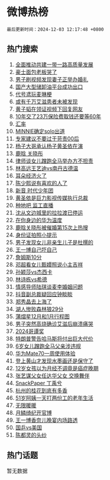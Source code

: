 # 微博热榜

`最后更新时间：2024-12-03 12:17:48 +0800`

## 热门搜索

1. [全面推动共建一带一路高质量发展](https://m.weibo.cn/search?containerid=100103type%3D1%26t%3D10%26q%3D%23%E5%85%A8%E9%9D%A2%E6%8E%A8%E5%8A%A8%E5%85%B1%E5%BB%BA%E4%B8%80%E5%B8%A6%E4%B8%80%E8%B7%AF%E9%AB%98%E8%B4%A8%E9%87%8F%E5%8F%91%E5%B1%95%23&stream_entry_id=51&isnewpage=1&extparam=seat%3D1%26q%3D%2523%25E5%2585%25A8%25E9%259D%25A2%25E6%258E%25A8%25E5%258A%25A8%25E5%2585%25B1%25E5%25BB%25BA%25E4%25B8%2580%25E5%25B8%25A6%25E4%25B8%2580%25E8%25B7%25AF%25E9%25AB%2598%25E8%25B4%25A8%25E9%2587%258F%25E5%258F%2591%25E5%25B1%2595%2523%26dgr%3D0%26filter_type%3Drealtimehot%26stream_entry_id%3D51%26c_type%3D51%26pos%3D0%26cate%3D10103%26display_time%3D1733199467%26pre_seqid%3D17331994676280386460431)
1. [豪士面包老板哭了](https://m.weibo.cn/search?containerid=100103type%3D1%26t%3D10%26q%3D%23%E8%B1%AA%E5%A3%AB%E9%9D%A2%E5%8C%85%E8%80%81%E6%9D%BF%E5%93%AD%E4%BA%86%23&stream_entry_id=31&isnewpage=1&extparam=seat%3D1%26flag%3D1%26lcate%3D5001%26c_type%3D31%26pos%3D0%26cate%3D5001%26q%3D%2523%25E8%25B1%25AA%25E5%25A3%25AB%25E9%259D%25A2%25E5%258C%2585%25E8%2580%2581%25E6%259D%25BF%25E5%2593%25AD%25E4%25BA%2586%2523%26dgr%3D0%26stream_entry_id%3D31%26filter_type%3Drealtimehot%26band_rank%3D1%26realpos%3D1%26display_time%3D1733199467%26pre_seqid%3D17331994676280386460431)
1. [男子刷视频发现妻子正举办婚礼](https://m.weibo.cn/search?containerid=100103type%3D1%26t%3D10%26q%3D%23%E7%94%B7%E5%AD%90%E5%88%B7%E8%A7%86%E9%A2%91%E5%8F%91%E7%8E%B0%E5%A6%BB%E5%AD%90%E6%AD%A3%E4%B8%BE%E5%8A%9E%E5%A9%9A%E7%A4%BC%23&stream_entry_id=31&isnewpage=1&extparam=seat%3D1%26flag%3D1%26lcate%3D5001%26c_type%3D31%26pos%3D1%26cate%3D5001%26q%3D%2523%25E7%2594%25B7%25E5%25AD%2590%25E5%2588%25B7%25E8%25A7%2586%25E9%25A2%2591%25E5%258F%2591%25E7%258E%25B0%25E5%25A6%25BB%25E5%25AD%2590%25E6%25AD%25A3%25E4%25B8%25BE%25E5%258A%259E%25E5%25A9%259A%25E7%25A4%25BC%2523%26dgr%3D0%26stream_entry_id%3D31%26filter_type%3Drealtimehot%26band_rank%3D2%26realpos%3D2%26display_time%3D1733199467%26pre_seqid%3D17331994676280386460431)
1. [国产大型储卸油平台成功出口](https://m.weibo.cn/search?containerid=100103type%3D1%26t%3D10%26q%3D%23%E5%9B%BD%E4%BA%A7%E5%A4%A7%E5%9E%8B%E5%82%A8%E5%8D%B8%E6%B2%B9%E5%B9%B3%E5%8F%B0%E6%88%90%E5%8A%9F%E5%87%BA%E5%8F%A3%23&stream_entry_id=31&isnewpage=1&extparam=seat%3D1%26flag%3D1%26lcate%3D5001%26c_type%3D31%26pos%3D2%26cate%3D5001%26q%3D%2523%25E5%259B%25BD%25E4%25BA%25A7%25E5%25A4%25A7%25E5%259E%258B%25E5%2582%25A8%25E5%258D%25B8%25E6%25B2%25B9%25E5%25B9%25B3%25E5%258F%25B0%25E6%2588%2590%25E5%258A%259F%25E5%2587%25BA%25E5%258F%25A3%2523%26dgr%3D0%26stream_entry_id%3D31%26filter_type%3Drealtimehot%26band_rank%3D3%26realpos%3D3%26display_time%3D1733199467%26pre_seqid%3D17331994676280386460431)
1. [代号鸢玩麦琳梗](https://m.weibo.cn/search?containerid=100103type%3D1%26t%3D10%26q%3D%23%E4%BB%A3%E5%8F%B7%E9%B8%A2%E7%8E%A9%E9%BA%A6%E7%90%B3%E6%A2%97%23&stream_entry_id=31&isnewpage=1&extparam=seat%3D1%26flag%3D1%26lcate%3D5001%26c_type%3D31%26pos%3D3%26cate%3D5001%26q%3D%2523%25E4%25BB%25A3%25E5%258F%25B7%25E9%25B8%25A2%25E7%258E%25A9%25E9%25BA%25A6%25E7%2590%25B3%25E6%25A2%2597%2523%26dgr%3D0%26stream_entry_id%3D31%26filter_type%3Drealtimehot%26band_rank%3D4%26realpos%3D4%26display_time%3D1733199467%26pre_seqid%3D17331994676280386460431)
1. [或有千万艾滋患者未被发现](https://m.weibo.cn/search?containerid=100103type%3D1%26t%3D10%26q%3D%23%E6%88%96%E6%9C%89%E5%8D%83%E4%B8%87%E8%89%BE%E6%BB%8B%E6%82%A3%E8%80%85%E6%9C%AA%E8%A2%AB%E5%8F%91%E7%8E%B0%23&stream_entry_id=31&isnewpage=1&extparam=seat%3D1%26flag%3D1%26lcate%3D5001%26c_type%3D31%26pos%3D4%26cate%3D5001%26q%3D%2523%25E6%2588%2596%25E6%259C%2589%25E5%258D%2583%25E4%25B8%2587%25E8%2589%25BE%25E6%25BB%258B%25E6%2582%25A3%25E8%2580%2585%25E6%259C%25AA%25E8%25A2%25AB%25E5%258F%2591%25E7%258E%25B0%2523%26dgr%3D0%26stream_entry_id%3D31%26filter_type%3Drealtimehot%26band_rank%3D5%26realpos%3D5%26display_time%3D1733199467%26pre_seqid%3D17331994676280386460431)
1. [黄子韬在领证视频下回复网友](https://m.weibo.cn/search?containerid=100103type%3D1%26t%3D10%26q%3D%23%E9%BB%84%E5%AD%90%E9%9F%AC%E5%9C%A8%E9%A2%86%E8%AF%81%E8%A7%86%E9%A2%91%E4%B8%8B%E5%9B%9E%E5%A4%8D%E7%BD%91%E5%8F%8B%23&stream_entry_id=31&isnewpage=1&extparam=seat%3D1%26flag%3D16%26lcate%3D5001%26c_type%3D31%26pos%3D5%26cate%3D5001%26q%3D%2523%25E9%25BB%2584%25E5%25AD%2590%25E9%259F%25AC%25E5%259C%25A8%25E9%25A2%2586%25E8%25AF%2581%25E8%25A7%2586%25E9%25A2%2591%25E4%25B8%258B%25E5%259B%259E%25E5%25A4%258D%25E7%25BD%2591%25E5%258F%258B%2523%26dgr%3D0%26stream_entry_id%3D31%26filter_type%3Drealtimehot%26band_rank%3D6%26realpos%3D6%26display_time%3D1733199467%26pre_seqid%3D17331994676280386460431)
1. [10年交了23万保险费取钱还要等60年](https://m.weibo.cn/search?containerid=100103type%3D1%26t%3D10%26q%3D%2310%E5%B9%B4%E4%BA%A4%E4%BA%8623%E4%B8%87%E4%BF%9D%E9%99%A9%E8%B4%B9%E5%8F%96%E9%92%B1%E8%BF%98%E8%A6%81%E7%AD%8960%E5%B9%B4%23&stream_entry_id=31&isnewpage=1&extparam=seat%3D1%26flag%3D1%26lcate%3D5001%26c_type%3D31%26pos%3D6%26cate%3D5001%26q%3D%252310%25E5%25B9%25B4%25E4%25BA%25A4%25E4%25BA%258623%25E4%25B8%2587%25E4%25BF%259D%25E9%2599%25A9%25E8%25B4%25B9%25E5%258F%2596%25E9%2592%25B1%25E8%25BF%2598%25E8%25A6%2581%25E7%25AD%258960%25E5%25B9%25B4%2523%26dgr%3D0%26stream_entry_id%3D31%26filter_type%3Drealtimehot%26band_rank%3D7%26realpos%3D7%26display_time%3D1733199467%26pre_seqid%3D17331994676280386460431)
1. [汇率](https://m.weibo.cn/search?containerid=100103type%3D1%26t%3D10%26q%3D%E6%B1%87%E7%8E%87&stream_entry_id=31&isnewpage=1&extparam=seat%3D1%26flag%3D1%26lcate%3D5001%26c_type%3D31%26pos%3D7%26cate%3D5001%26q%3D%25E6%25B1%2587%25E7%258E%2587%26dgr%3D0%26stream_entry_id%3D31%26filter_type%3Drealtimehot%26band_rank%3D8%26realpos%3D8%26display_time%3D1733199467%26pre_seqid%3D17331994676280386460431)
1. [MINNIE确定solo出道](https://m.weibo.cn/search?containerid=100103type%3D1%26t%3D10%26q%3D%23MINNIE%E7%A1%AE%E5%AE%9Asolo%E5%87%BA%E9%81%93%23&stream_entry_id=31&isnewpage=1&extparam=seat%3D1%26flag%3D1%26lcate%3D5001%26c_type%3D31%26pos%3D8%26cate%3D5001%26q%3D%2523MINNIE%25E7%25A1%25AE%25E5%25AE%259Asolo%25E5%2587%25BA%25E9%2581%2593%2523%26dgr%3D0%26stream_entry_id%3D31%26filter_type%3Drealtimehot%26band_rank%3D9%26realpos%3D9%26display_time%3D1733199467%26pre_seqid%3D17331994676280386460431)
1. [专家建议不要过于苛责00后](https://m.weibo.cn/search?containerid=100103type%3D1%26t%3D10%26q%3D%23%E4%B8%93%E5%AE%B6%E5%BB%BA%E8%AE%AE%E4%B8%8D%E8%A6%81%E8%BF%87%E4%BA%8E%E8%8B%9B%E8%B4%A300%E5%90%8E%23&stream_entry_id=31&isnewpage=1&extparam=seat%3D1%26flag%3D1%26lcate%3D5001%26c_type%3D31%26pos%3D9%26cate%3D5001%26q%3D%2523%25E4%25B8%2593%25E5%25AE%25B6%25E5%25BB%25BA%25E8%25AE%25AE%25E4%25B8%258D%25E8%25A6%2581%25E8%25BF%2587%25E4%25BA%258E%25E8%258B%259B%25E8%25B4%25A300%25E5%2590%258E%2523%26dgr%3D0%26stream_entry_id%3D31%26filter_type%3Drealtimehot%26band_rank%3D10%26realpos%3D10%26display_time%3D1733199467%26pre_seqid%3D17331994676280386460431)
1. [杨子大哥承认杨子黄圣依在演](https://m.weibo.cn/search?containerid=100103type%3D1%26t%3D10%26q%3D%23%E6%9D%A8%E5%AD%90%E5%A4%A7%E5%93%A5%E6%89%BF%E8%AE%A4%E6%9D%A8%E5%AD%90%E9%BB%84%E5%9C%A3%E4%BE%9D%E5%9C%A8%E6%BC%94%23&stream_entry_id=31&isnewpage=1&extparam=seat%3D1%26flag%3D2%26lcate%3D5001%26c_type%3D31%26pos%3D10%26cate%3D5001%26q%3D%2523%25E6%259D%25A8%25E5%25AD%2590%25E5%25A4%25A7%25E5%2593%25A5%25E6%2589%25BF%25E8%25AE%25A4%25E6%259D%25A8%25E5%25AD%2590%25E9%25BB%2584%25E5%259C%25A3%25E4%25BE%259D%25E5%259C%25A8%25E6%25BC%2594%2523%26dgr%3D0%26stream_entry_id%3D31%26filter_type%3Drealtimehot%26band_rank%3D11%26realpos%3D11%26display_time%3D1733199467%26pre_seqid%3D17331994676280386460431)
1. [鹿晗 关晓彤](https://m.weibo.cn/search?containerid=100103type%3D1%26t%3D10%26q%3D%E9%B9%BF%E6%99%97+%E5%85%B3%E6%99%93%E5%BD%A4&stream_entry_id=31&isnewpage=1&extparam=seat%3D1%26flag%3D2%26lcate%3D5001%26c_type%3D31%26pos%3D11%26cate%3D5001%26q%3D%25E9%25B9%25BF%25E6%2599%2597%2520%25E5%2585%25B3%25E6%2599%2593%25E5%25BD%25A4%26dgr%3D0%26stream_entry_id%3D31%26filter_type%3Drealtimehot%26band_rank%3D12%26realpos%3D12%26display_time%3D1733199467%26pre_seqid%3D17331994676280386460431)
1. [律师谈女儿蹭跑全马举办方不担责](https://m.weibo.cn/search?containerid=100103type%3D1%26t%3D10%26q%3D%23%E5%BE%8B%E5%B8%88%E8%B0%88%E5%A5%B3%E5%84%BF%E8%B9%AD%E8%B7%91%E5%85%A8%E9%A9%AC%E4%B8%BE%E5%8A%9E%E6%96%B9%E4%B8%8D%E6%8B%85%E8%B4%A3%23&stream_entry_id=31&isnewpage=1&extparam=seat%3D1%26flag%3D1%26lcate%3D5001%26c_type%3D31%26pos%3D12%26cate%3D5001%26q%3D%2523%25E5%25BE%258B%25E5%25B8%2588%25E8%25B0%2588%25E5%25A5%25B3%25E5%2584%25BF%25E8%25B9%25AD%25E8%25B7%2591%25E5%2585%25A8%25E9%25A9%25AC%25E4%25B8%25BE%25E5%258A%259E%25E6%2596%25B9%25E4%25B8%258D%25E6%258B%2585%25E8%25B4%25A3%2523%26dgr%3D0%26stream_entry_id%3D31%26filter_type%3Drealtimehot%26band_rank%3D13%26realpos%3D13%26display_time%3D1733199467%26pre_seqid%3D17331994676280386460431)
1. [林高远王艺迪vs南丹古德温](https://m.weibo.cn/search?containerid=100103type%3D1%26t%3D10%26q%3D%E6%9E%97%E9%AB%98%E8%BF%9C%E7%8E%8B%E8%89%BA%E8%BF%AAvs%E5%8D%97%E4%B8%B9%E5%8F%A4%E5%BE%B7%E6%B8%A9&stream_entry_id=31&isnewpage=1&extparam=seat%3D1%26flag%3D1%26lcate%3D5001%26c_type%3D31%26pos%3D13%26cate%3D5001%26q%3D%25E6%259E%2597%25E9%25AB%2598%25E8%25BF%259C%25E7%258E%258B%25E8%2589%25BA%25E8%25BF%25AAvs%25E5%258D%2597%25E4%25B8%25B9%25E5%258F%25A4%25E5%25BE%25B7%25E6%25B8%25A9%26dgr%3D0%26stream_entry_id%3D31%26filter_type%3Drealtimehot%26band_rank%3D14%26realpos%3D14%26display_time%3D1733199467%26pre_seqid%3D17331994676280386460431)
1. [耳朵经济火了](https://m.weibo.cn/search?containerid=100103type%3D1%26t%3D10%26q%3D%23%E8%80%B3%E6%9C%B5%E7%BB%8F%E6%B5%8E%E7%81%AB%E4%BA%86%23&stream_entry_id=31&isnewpage=1&extparam=seat%3D1%26flag%3D0%26lcate%3D5001%26c_type%3D31%26pos%3D14%26cate%3D5001%26q%3D%2523%25E8%2580%25B3%25E6%259C%25B5%25E7%25BB%258F%25E6%25B5%258E%25E7%2581%25AB%25E4%25BA%2586%2523%26dgr%3D0%26stream_entry_id%3D31%26filter_type%3Drealtimehot%26band_rank%3D15%26realpos%3D15%26display_time%3D1733199467%26pre_seqid%3D17331994676280386460431)
1. [陈少熙说有喜欢的人了](https://m.weibo.cn/search?containerid=100103type%3D1%26t%3D10%26q%3D%23%E9%99%88%E5%B0%91%E7%86%99%E8%AF%B4%E6%9C%89%E5%96%9C%E6%AC%A2%E7%9A%84%E4%BA%BA%E4%BA%86%23&stream_entry_id=31&isnewpage=1&extparam=seat%3D1%26flag%3D2%26lcate%3D5001%26c_type%3D31%26pos%3D15%26cate%3D5001%26q%3D%2523%25E9%2599%2588%25E5%25B0%2591%25E7%2586%2599%25E8%25AF%25B4%25E6%259C%2589%25E5%2596%259C%25E6%25AC%25A2%25E7%259A%2584%25E4%25BA%25BA%25E4%25BA%2586%2523%26dgr%3D0%26stream_entry_id%3D31%26filter_type%3Drealtimehot%26band_rank%3D16%26realpos%3D16%26display_time%3D1733199467%26pre_seqid%3D17331994676280386460431)
1. [新音 时代少年团](https://m.weibo.cn/search?containerid=100103type%3D1%26t%3D10%26q%3D%E6%96%B0%E9%9F%B3+%E6%97%B6%E4%BB%A3%E5%B0%91%E5%B9%B4%E5%9B%A2&stream_entry_id=31&isnewpage=1&extparam=seat%3D1%26flag%3D1%26lcate%3D5001%26c_type%3D31%26pos%3D16%26cate%3D5001%26q%3D%25E6%2596%25B0%25E9%259F%25B3%2520%25E6%2597%25B6%25E4%25BB%25A3%25E5%25B0%2591%25E5%25B9%25B4%25E5%259B%25A2%26dgr%3D0%26stream_entry_id%3D31%26filter_type%3Drealtimehot%26band_rank%3D17%26realpos%3D17%26display_time%3D1733199467%26pre_seqid%3D17331994676280386460431)
1. [黄圣依是巨力影视传媒执行总裁](https://m.weibo.cn/search?containerid=100103type%3D1%26t%3D10%26q%3D%23%E9%BB%84%E5%9C%A3%E4%BE%9D%E6%98%AF%E5%B7%A8%E5%8A%9B%E5%BD%B1%E8%A7%86%E4%BC%A0%E5%AA%92%E6%89%A7%E8%A1%8C%E6%80%BB%E8%A3%81%23&stream_entry_id=31&isnewpage=1&extparam=seat%3D1%26flag%3D1%26lcate%3D5001%26c_type%3D31%26pos%3D17%26cate%3D5001%26q%3D%2523%25E9%25BB%2584%25E5%259C%25A3%25E4%25BE%259D%25E6%2598%25AF%25E5%25B7%25A8%25E5%258A%259B%25E5%25BD%25B1%25E8%25A7%2586%25E4%25BC%25A0%25E5%25AA%2592%25E6%2589%25A7%25E8%25A1%258C%25E6%2580%25BB%25E8%25A3%2581%2523%26dgr%3D0%26stream_entry_id%3D31%26filter_type%3Drealtimehot%26band_rank%3D18%26realpos%3D18%26display_time%3D1733199467%26pre_seqid%3D17331994676280386460431)
1. [种地吧 监工直播](https://m.weibo.cn/search?containerid=100103type%3D1%26t%3D10%26q%3D%E7%A7%8D%E5%9C%B0%E5%90%A7+%E7%9B%91%E5%B7%A5%E7%9B%B4%E6%92%AD&stream_entry_id=31&isnewpage=1&extparam=seat%3D1%26flag%3D1%26lcate%3D5001%26c_type%3D31%26pos%3D18%26cate%3D5001%26q%3D%25E7%25A7%258D%25E5%259C%25B0%25E5%2590%25A7%2520%25E7%259B%2591%25E5%25B7%25A5%25E7%259B%25B4%25E6%2592%25AD%26dgr%3D0%26stream_entry_id%3D31%26filter_type%3Drealtimehot%26band_rank%3D19%26realpos%3D19%26display_time%3D1733199467%26pre_seqid%3D17331994676280386460431)
1. [沈从文边城里的拉拉渡已停运](https://m.weibo.cn/search?containerid=100103type%3D1%26t%3D10%26q%3D%23%E6%B2%88%E4%BB%8E%E6%96%87%E8%BE%B9%E5%9F%8E%E9%87%8C%E7%9A%84%E6%8B%89%E6%8B%89%E6%B8%A1%E5%B7%B2%E5%81%9C%E8%BF%90%23&stream_entry_id=31&isnewpage=1&extparam=seat%3D1%26flag%3D1%26lcate%3D5001%26c_type%3D31%26pos%3D19%26cate%3D5001%26q%3D%2523%25E6%25B2%2588%25E4%25BB%258E%25E6%2596%2587%25E8%25BE%25B9%25E5%259F%258E%25E9%2587%258C%25E7%259A%2584%25E6%258B%2589%25E6%258B%2589%25E6%25B8%25A1%25E5%25B7%25B2%25E5%2581%259C%25E8%25BF%2590%2523%26dgr%3D0%26stream_entry_id%3D31%26filter_type%3Drealtimehot%26band_rank%3D20%26realpos%3D20%26display_time%3D1733199467%26pre_seqid%3D17331994676280386460431)
1. [在你身边的华为温度](https://m.weibo.cn/search?containerid=100103type%3D1%26t%3D10%26q%3D%23%E5%9C%A8%E4%BD%A0%E8%BA%AB%E8%BE%B9%E7%9A%84%E5%8D%8E%E4%B8%BA%E6%B8%A9%E5%BA%A6%23&stream_entry_id=31&isnewpage=1&extparam=seat%3D1%26flag%3D0%26lcate%3D5001%26c_type%3D31%26pos%3D20%26cate%3D5001%26q%3D%2523%25E5%259C%25A8%25E4%25BD%25A0%25E8%25BA%25AB%25E8%25BE%25B9%25E7%259A%2584%25E5%258D%258E%25E4%25B8%25BA%25E6%25B8%25A9%25E5%25BA%25A6%2523%26dgr%3D0%26stream_entry_id%3D31%26realpos%3D21%26adid%3D266848%26band_rank%3D21%26filter_type%3Drealtimehot%26display_time%3D1733199467%26pre_seqid%3D17331994676280386460431)
1. [鹿晗关晓彤被催婚第15次上热搜](https://m.weibo.cn/search?containerid=100103type%3D1%26t%3D10%26q%3D%23%E9%B9%BF%E6%99%97%E5%85%B3%E6%99%93%E5%BD%A4%E8%A2%AB%E5%82%AC%E5%A9%9A%E7%AC%AC15%E6%AC%A1%E4%B8%8A%E7%83%AD%E6%90%9C%23&stream_entry_id=31&isnewpage=1&extparam=seat%3D1%26flag%3D1%26lcate%3D5001%26c_type%3D31%26pos%3D21%26cate%3D5001%26q%3D%2523%25E9%25B9%25BF%25E6%2599%2597%25E5%2585%25B3%25E6%2599%2593%25E5%25BD%25A4%25E8%25A2%25AB%25E5%2582%25AC%25E5%25A9%259A%25E7%25AC%25AC15%25E6%25AC%25A1%25E4%25B8%258A%25E7%2583%25AD%25E6%2590%259C%2523%26dgr%3D0%26stream_entry_id%3D31%26filter_type%3Drealtimehot%26band_rank%3D22%26realpos%3D22%26display_time%3D1733199467%26pre_seqid%3D17331994676280386460431)
1. [身份证拍照小提示](https://m.weibo.cn/search?containerid=100103type%3D1%26t%3D10%26q%3D%23%E8%BA%AB%E4%BB%BD%E8%AF%81%E6%8B%8D%E7%85%A7%E5%B0%8F%E6%8F%90%E7%A4%BA%23&stream_entry_id=31&isnewpage=1&extparam=seat%3D1%26flag%3D0%26lcate%3D5001%26c_type%3D31%26pos%3D22%26cate%3D5001%26q%3D%2523%25E8%25BA%25AB%25E4%25BB%25BD%25E8%25AF%2581%25E6%258B%258D%25E7%2585%25A7%25E5%25B0%258F%25E6%258F%2590%25E7%25A4%25BA%2523%26dgr%3D0%26stream_entry_id%3D31%26filter_type%3Drealtimehot%26band_rank%3D23%26realpos%3D23%26display_time%3D1733199467%26pre_seqid%3D17331994676280386460431)
1. [男子发现女儿非亲生儿子是杜撰的](https://m.weibo.cn/search?containerid=100103type%3D1%26t%3D10%26q%3D%23%E7%94%B7%E5%AD%90%E5%8F%91%E7%8E%B0%E5%A5%B3%E5%84%BF%E9%9D%9E%E4%BA%B2%E7%94%9F%E5%84%BF%E5%AD%90%E6%98%AF%E6%9D%9C%E6%92%B0%E7%9A%84%23&stream_entry_id=31&isnewpage=1&extparam=seat%3D1%26flag%3D0%26lcate%3D5001%26c_type%3D31%26pos%3D23%26cate%3D5001%26q%3D%2523%25E7%2594%25B7%25E5%25AD%2590%25E5%258F%2591%25E7%258E%25B0%25E5%25A5%25B3%25E5%2584%25BF%25E9%259D%259E%25E4%25BA%25B2%25E7%2594%259F%25E5%2584%25BF%25E5%25AD%2590%25E6%2598%25AF%25E6%259D%259C%25E6%2592%25B0%25E7%259A%2584%2523%26dgr%3D0%26stream_entry_id%3D31%26filter_type%3Drealtimehot%26band_rank%3D24%26realpos%3D24%26display_time%3D1733199467%26pre_seqid%3D17331994676280386460431)
1. [王一博自己吓自己](https://m.weibo.cn/search?containerid=100103type%3D1%26t%3D10%26q%3D%E7%8E%8B%E4%B8%80%E5%8D%9A%E8%87%AA%E5%B7%B1%E5%90%93%E8%87%AA%E5%B7%B1&stream_entry_id=31&isnewpage=1&extparam=seat%3D1%26flag%3D1%26lcate%3D5001%26c_type%3D31%26pos%3D24%26cate%3D5001%26q%3D%25E7%258E%258B%25E4%25B8%2580%25E5%258D%259A%25E8%2587%25AA%25E5%25B7%25B1%25E5%2590%2593%25E8%2587%25AA%25E5%25B7%25B1%26dgr%3D0%26stream_entry_id%3D31%26filter_type%3Drealtimehot%26band_rank%3D25%26realpos%3D25%26display_time%3D1733199467%26pre_seqid%3D17331994676280386460431)
1. [詹姆斯10分](https://m.weibo.cn/search?containerid=100103type%3D1%26t%3D10%26q%3D%E8%A9%B9%E5%A7%86%E6%96%AF10%E5%88%86&stream_entry_id=31&isnewpage=1&extparam=seat%3D1%26flag%3D1%26lcate%3D5001%26c_type%3D31%26pos%3D25%26cate%3D5001%26q%3D%25E8%25A9%25B9%25E5%25A7%2586%25E6%2596%25AF10%25E5%2588%2586%26dgr%3D0%26stream_entry_id%3D31%26filter_type%3Drealtimehot%26band_rank%3D26%26realpos%3D26%26display_time%3D1733199467%26pre_seqid%3D17331994676280386460431)
1. [邓超看女儿甄嬛照说小主吉祥](https://m.weibo.cn/search?containerid=100103type%3D1%26t%3D10%26q%3D%23%E9%82%93%E8%B6%85%E7%9C%8B%E5%A5%B3%E5%84%BF%E7%94%84%E5%AC%9B%E7%85%A7%E8%AF%B4%E5%B0%8F%E4%B8%BB%E5%90%89%E7%A5%A5%23&stream_entry_id=31&isnewpage=1&extparam=seat%3D1%26flag%3D1%26lcate%3D5001%26c_type%3D31%26pos%3D26%26cate%3D5001%26q%3D%2523%25E9%2582%2593%25E8%25B6%2585%25E7%259C%258B%25E5%25A5%25B3%25E5%2584%25BF%25E7%2594%2584%25E5%25AC%259B%25E7%2585%25A7%25E8%25AF%25B4%25E5%25B0%258F%25E4%25B8%25BB%25E5%2590%2589%25E7%25A5%25A5%2523%26dgr%3D0%26stream_entry_id%3D31%26filter_type%3Drealtimehot%26band_rank%3D27%26realpos%3D27%26display_time%3D1733199467%26pre_seqid%3D17331994676280386460431)
1. [孙颖莎vs杰西卡](https://m.weibo.cn/search?containerid=100103type%3D1%26t%3D10%26q%3D%E5%AD%99%E9%A2%96%E8%8E%8Evs%E6%9D%B0%E8%A5%BF%E5%8D%A1&stream_entry_id=31&isnewpage=1&extparam=seat%3D1%26flag%3D1%26lcate%3D5001%26c_type%3D31%26pos%3D27%26cate%3D5001%26q%3D%25E5%25AD%2599%25E9%25A2%2596%25E8%258E%258Evs%25E6%259D%25B0%25E8%25A5%25BF%25E5%258D%25A1%26dgr%3D0%26stream_entry_id%3D31%26filter_type%3Drealtimehot%26band_rank%3D28%26realpos%3D28%26display_time%3D1733199467%26pre_seqid%3D17331994676280386460431)
1. [林诗栋vs希德](https://m.weibo.cn/search?containerid=100103type%3D1%26t%3D10%26q%3D%E6%9E%97%E8%AF%97%E6%A0%8Bvs%E5%B8%8C%E5%BE%B7&stream_entry_id=31&isnewpage=1&extparam=seat%3D1%26flag%3D1%26lcate%3D5001%26c_type%3D31%26pos%3D28%26cate%3D5001%26q%3D%25E6%259E%2597%25E8%25AF%2597%25E6%25A0%258Bvs%25E5%25B8%258C%25E5%25BE%25B7%26dgr%3D0%26stream_entry_id%3D31%26filter_type%3Drealtimehot%26band_rank%3D29%26realpos%3D29%26display_time%3D1733199467%26pre_seqid%3D17331994676280386460431)
1. [情感导师陆琪谈麦李婚姻问题](https://m.weibo.cn/search?containerid=100103type%3D1%26t%3D10%26q%3D%23%E6%83%85%E6%84%9F%E5%AF%BC%E5%B8%88%E9%99%86%E7%90%AA%E8%B0%88%E9%BA%A6%E6%9D%8E%E5%A9%9A%E5%A7%BB%E9%97%AE%E9%A2%98%23&stream_entry_id=31&isnewpage=1&extparam=seat%3D1%26flag%3D1%26lcate%3D5001%26c_type%3D31%26pos%3D29%26cate%3D5001%26q%3D%2523%25E6%2583%2585%25E6%2584%259F%25E5%25AF%25BC%25E5%25B8%2588%25E9%2599%2586%25E7%2590%25AA%25E8%25B0%2588%25E9%25BA%25A6%25E6%259D%258E%25E5%25A9%259A%25E5%25A7%25BB%25E9%2597%25AE%25E9%25A2%2598%2523%26dgr%3D0%26stream_entry_id%3D31%26filter_type%3Drealtimehot%26band_rank%3D30%26realpos%3D30%26display_time%3D1733199467%26pre_seqid%3D17331994676280386460431)
1. [抖音副总裁疑回应钟睒睒](https://m.weibo.cn/search?containerid=100103type%3D1%26t%3D10%26q%3D%23%E6%8A%96%E9%9F%B3%E5%89%AF%E6%80%BB%E8%A3%81%E7%96%91%E5%9B%9E%E5%BA%94%E9%92%9F%E7%9D%92%E7%9D%92%23&stream_entry_id=31&isnewpage=1&extparam=seat%3D1%26flag%3D1%26lcate%3D5001%26c_type%3D31%26pos%3D30%26cate%3D5001%26q%3D%2523%25E6%258A%2596%25E9%259F%25B3%25E5%2589%25AF%25E6%2580%25BB%25E8%25A3%2581%25E7%2596%2591%25E5%259B%259E%25E5%25BA%2594%25E9%2592%259F%25E7%259D%2592%25E7%259D%2592%2523%26dgr%3D0%26stream_entry_id%3D31%26filter_type%3Drealtimehot%26band_rank%3D31%26realpos%3D31%26display_time%3D1733199467%26pre_seqid%3D17331994676280386460431)
1. [郑秀晶去上海了](https://m.weibo.cn/search?containerid=100103type%3D1%26t%3D10%26q%3D%23%E9%83%91%E7%A7%80%E6%99%B6%E5%8E%BB%E4%B8%8A%E6%B5%B7%E4%BA%86%23&stream_entry_id=31&isnewpage=1&extparam=seat%3D1%26flag%3D1%26lcate%3D5001%26c_type%3D31%26pos%3D31%26cate%3D5001%26q%3D%2523%25E9%2583%2591%25E7%25A7%2580%25E6%2599%25B6%25E5%258E%25BB%25E4%25B8%258A%25E6%25B5%25B7%25E4%25BA%2586%2523%26dgr%3D0%26stream_entry_id%3D31%26filter_type%3Drealtimehot%26band_rank%3D32%26realpos%3D32%26display_time%3D1733199467%26pre_seqid%3D17331994676280386460431)
1. [湖人惨败森林狼29分](https://m.weibo.cn/search?containerid=100103type%3D1%26t%3D10%26q%3D%E6%B9%96%E4%BA%BA%E6%83%A8%E8%B4%A5%E6%A3%AE%E6%9E%97%E7%8B%BC29%E5%88%86&stream_entry_id=31&isnewpage=1&extparam=seat%3D1%26flag%3D1%26lcate%3D5001%26c_type%3D31%26pos%3D32%26cate%3D5001%26q%3D%25E6%25B9%2596%25E4%25BA%25BA%25E6%2583%25A8%25E8%25B4%25A5%25E6%25A3%25AE%25E6%259E%2597%25E7%258B%25BC29%25E5%2588%2586%26dgr%3D0%26stream_entry_id%3D31%26filter_type%3Drealtimehot%26band_rank%3D33%26realpos%3D33%26display_time%3D1733199467%26pre_seqid%3D17331994676280386460431)
1. [蒲熠星12月和1月行程图](https://m.weibo.cn/search?containerid=100103type%3D1%26t%3D10%26q%3D%23%E8%92%B2%E7%86%A0%E6%98%9F12%E6%9C%88%E5%92%8C1%E6%9C%88%E8%A1%8C%E7%A8%8B%E5%9B%BE%23&stream_entry_id=31&isnewpage=1&extparam=seat%3D1%26flag%3D1%26lcate%3D5001%26c_type%3D31%26pos%3D33%26cate%3D5001%26q%3D%2523%25E8%2592%25B2%25E7%2586%25A0%25E6%2598%259F12%25E6%259C%2588%25E5%2592%258C1%25E6%259C%2588%25E8%25A1%258C%25E7%25A8%258B%25E5%259B%25BE%2523%26dgr%3D0%26stream_entry_id%3D31%26filter_type%3Drealtimehot%26band_rank%3D34%26realpos%3D34%26display_time%3D1733199467%26pre_seqid%3D17331994676280386460431)
1. [男子突然高烧确诊艾滋后崩溃痛哭](https://m.weibo.cn/search?containerid=100103type%3D1%26t%3D10%26q%3D%23%E7%94%B7%E5%AD%90%E7%AA%81%E7%84%B6%E9%AB%98%E7%83%A7%E7%A1%AE%E8%AF%8A%E8%89%BE%E6%BB%8B%E5%90%8E%E5%B4%A9%E6%BA%83%E7%97%9B%E5%93%AD%23&stream_entry_id=31&isnewpage=1&extparam=seat%3D1%26flag%3D0%26lcate%3D5001%26c_type%3D31%26pos%3D34%26cate%3D5001%26q%3D%2523%25E7%2594%25B7%25E5%25AD%2590%25E7%25AA%2581%25E7%2584%25B6%25E9%25AB%2598%25E7%2583%25A7%25E7%25A1%25AE%25E8%25AF%258A%25E8%2589%25BE%25E6%25BB%258B%25E5%2590%258E%25E5%25B4%25A9%25E6%25BA%2583%25E7%2597%259B%25E5%2593%25AD%2523%26dgr%3D0%26stream_entry_id%3D31%26filter_type%3Drealtimehot%26band_rank%3D35%26realpos%3D35%26display_time%3D1733199467%26pre_seqid%3D17331994676280386460431)
1. [2024哥谭奖](https://m.weibo.cn/search?containerid=100103type%3D1%26t%3D10%26q%3D%232024%E5%93%A5%E8%B0%AD%E5%A5%96%23&stream_entry_id=31&isnewpage=1&extparam=seat%3D1%26flag%3D1%26lcate%3D5001%26c_type%3D31%26pos%3D35%26cate%3D5001%26q%3D%25232024%25E5%2593%25A5%25E8%25B0%25AD%25E5%25A5%2596%2523%26dgr%3D0%26stream_entry_id%3D31%26filter_type%3Drealtimehot%26band_rank%3D36%26realpos%3D36%26display_time%3D1733199467%26pre_seqid%3D17331994676280386460431)
1. [特朗普警告哈马斯将付出巨大代价](https://m.weibo.cn/search?containerid=100103type%3D1%26t%3D10%26q%3D%23%E7%89%B9%E6%9C%97%E6%99%AE%E8%AD%A6%E5%91%8A%E5%93%88%E9%A9%AC%E6%96%AF%E5%B0%86%E4%BB%98%E5%87%BA%E5%B7%A8%E5%A4%A7%E4%BB%A3%E4%BB%B7%23&stream_entry_id=31&isnewpage=1&extparam=seat%3D1%26flag%3D0%26lcate%3D5001%26c_type%3D31%26pos%3D36%26cate%3D5001%26q%3D%2523%25E7%2589%25B9%25E6%259C%2597%25E6%2599%25AE%25E8%25AD%25A6%25E5%2591%258A%25E5%2593%2588%25E9%25A9%25AC%25E6%2596%25AF%25E5%25B0%2586%25E4%25BB%2598%25E5%2587%25BA%25E5%25B7%25A8%25E5%25A4%25A7%25E4%25BB%25A3%25E4%25BB%25B7%2523%26dgr%3D0%26stream_entry_id%3D31%26filter_type%3Drealtimehot%26band_rank%3D37%26realpos%3D37%26display_time%3D1733199467%26pre_seqid%3D17331994676280386460431)
1. [6岁女儿蹭跑全马父亲涉违规](https://m.weibo.cn/search?containerid=100103type%3D1%26t%3D10%26q%3D%236%E5%B2%81%E5%A5%B3%E5%84%BF%E8%B9%AD%E8%B7%91%E5%85%A8%E9%A9%AC%E7%88%B6%E4%BA%B2%E6%B6%89%E8%BF%9D%E8%A7%84%23&stream_entry_id=31&isnewpage=1&extparam=seat%3D1%26flag%3D0%26lcate%3D5001%26c_type%3D31%26pos%3D37%26cate%3D5001%26q%3D%25236%25E5%25B2%2581%25E5%25A5%25B3%25E5%2584%25BF%25E8%25B9%25AD%25E8%25B7%2591%25E5%2585%25A8%25E9%25A9%25AC%25E7%2588%25B6%25E4%25BA%25B2%25E6%25B6%2589%25E8%25BF%259D%25E8%25A7%2584%2523%26dgr%3D0%26stream_entry_id%3D31%26filter_type%3Drealtimehot%26band_rank%3D38%26realpos%3D38%26display_time%3D1733199467%26pre_seqid%3D17331994676280386460431)
1. [华为Mate70一周使用体验](https://m.weibo.cn/search?containerid=100103type%3D1%26t%3D10%26q%3D%23%E5%8D%8E%E4%B8%BAMate70%E4%B8%80%E5%91%A8%E4%BD%BF%E7%94%A8%E4%BD%93%E9%AA%8C%23&stream_entry_id=31&isnewpage=1&extparam=seat%3D1%26flag%3D1%26lcate%3D5001%26c_type%3D31%26pos%3D38%26cate%3D5001%26q%3D%2523%25E5%258D%258E%25E4%25B8%25BAMate70%25E4%25B8%2580%25E5%2591%25A8%25E4%25BD%25BF%25E7%2594%25A8%25E4%25BD%2593%25E9%25AA%258C%2523%26dgr%3D0%26stream_entry_id%3D31%26filter_type%3Drealtimehot%26band_rank%3D39%26realpos%3D39%26display_time%3D1733199467%26pre_seqid%3D17331994676280386460431)
1. [登上黄山才发现水墨画还是保守了](https://m.weibo.cn/search?containerid=100103type%3D1%26t%3D10%26q%3D%23%E7%99%BB%E4%B8%8A%E9%BB%84%E5%B1%B1%E6%89%8D%E5%8F%91%E7%8E%B0%E6%B0%B4%E5%A2%A8%E7%94%BB%E8%BF%98%E6%98%AF%E4%BF%9D%E5%AE%88%E4%BA%86%23&stream_entry_id=31&isnewpage=1&extparam=seat%3D1%26flag%3D0%26lcate%3D5001%26c_type%3D31%26pos%3D39%26cate%3D5001%26q%3D%2523%25E7%2599%25BB%25E4%25B8%258A%25E9%25BB%2584%25E5%25B1%25B1%25E6%2589%258D%25E5%258F%2591%25E7%258E%25B0%25E6%25B0%25B4%25E5%25A2%25A8%25E7%2594%25BB%25E8%25BF%2598%25E6%2598%25AF%25E4%25BF%259D%25E5%25AE%2588%25E4%25BA%2586%2523%26dgr%3D0%26stream_entry_id%3D31%26filter_type%3Drealtimehot%26band_rank%3D40%26realpos%3D40%26display_time%3D1733199467%26pre_seqid%3D17331994676280386460431)
1. [12岁女孩以为月经不调竟是癌症晚期](https://m.weibo.cn/search?containerid=100103type%3D1%26t%3D10%26q%3D%2312%E5%B2%81%E5%A5%B3%E5%AD%A9%E4%BB%A5%E4%B8%BA%E6%9C%88%E7%BB%8F%E4%B8%8D%E8%B0%83%E7%AB%9F%E6%98%AF%E7%99%8C%E7%97%87%E6%99%9A%E6%9C%9F%23&stream_entry_id=31&isnewpage=1&extparam=seat%3D1%26flag%3D0%26lcate%3D5001%26c_type%3D31%26pos%3D40%26cate%3D5001%26q%3D%252312%25E5%25B2%2581%25E5%25A5%25B3%25E5%25AD%25A9%25E4%25BB%25A5%25E4%25B8%25BA%25E6%259C%2588%25E7%25BB%258F%25E4%25B8%258D%25E8%25B0%2583%25E7%25AB%259F%25E6%2598%25AF%25E7%2599%258C%25E7%2597%2587%25E6%2599%259A%25E6%259C%259F%2523%26dgr%3D0%26stream_entry_id%3D31%26filter_type%3Drealtimehot%26band_rank%3D41%26realpos%3D41%26display_time%3D1733199467%26pre_seqid%3D17331994676280386460431)
1. [张艺谋父女任达华父女 交换舞伴](https://m.weibo.cn/search?containerid=100103type%3D1%26t%3D10%26q%3D%E5%BC%A0%E8%89%BA%E8%B0%8B%E7%88%B6%E5%A5%B3%E4%BB%BB%E8%BE%BE%E5%8D%8E%E7%88%B6%E5%A5%B3+%E4%BA%A4%E6%8D%A2%E8%88%9E%E4%BC%B4&stream_entry_id=31&isnewpage=1&extparam=seat%3D1%26flag%3D0%26lcate%3D5001%26c_type%3D31%26pos%3D41%26cate%3D5001%26q%3D%25E5%25BC%25A0%25E8%2589%25BA%25E8%25B0%258B%25E7%2588%25B6%25E5%25A5%25B3%25E4%25BB%25BB%25E8%25BE%25BE%25E5%258D%258E%25E7%2588%25B6%25E5%25A5%25B3%2520%25E4%25BA%25A4%25E6%258D%25A2%25E8%2588%259E%25E4%25BC%25B4%26dgr%3D0%26stream_entry_id%3D31%26filter_type%3Drealtimehot%26band_rank%3D42%26realpos%3D42%26display_time%3D1733199467%26pre_seqid%3D17331994676280386460431)
1. [SnackPaper 丁禹兮](https://m.weibo.cn/search?containerid=100103type%3D1%26t%3D10%26q%3DSnackPaper+%E4%B8%81%E7%A6%B9%E5%85%AE&stream_entry_id=31&isnewpage=1&extparam=seat%3D1%26flag%3D1%26lcate%3D5001%26c_type%3D31%26pos%3D42%26cate%3D5001%26q%3DSnackPaper%2520%25E4%25B8%2581%25E7%25A6%25B9%25E5%2585%25AE%26dgr%3D0%26stream_entry_id%3D31%26filter_type%3Drealtimehot%26band_rank%3D43%26realpos%3D43%26display_time%3D1733199467%26pre_seqid%3D17331994676280386460431)
1. [杭州的桂花到底有多香](https://m.weibo.cn/search?containerid=100103type%3D1%26t%3D10%26q%3D%E6%9D%AD%E5%B7%9E%E7%9A%84%E6%A1%82%E8%8A%B1%E5%88%B0%E5%BA%95%E6%9C%89%E5%A4%9A%E9%A6%99&stream_entry_id=31&isnewpage=1&extparam=seat%3D1%26flag%3D0%26lcate%3D5001%26c_type%3D31%26pos%3D43%26cate%3D5001%26q%3D%25E6%259D%25AD%25E5%25B7%259E%25E7%259A%2584%25E6%25A1%2582%25E8%258A%25B1%25E5%2588%25B0%25E5%25BA%2595%25E6%259C%2589%25E5%25A4%259A%25E9%25A6%2599%26dgr%3D0%26stream_entry_id%3D31%26realpos%3D44%26adid%3D267020%26band_rank%3D44%26filter_type%3Drealtimehot%26display_time%3D1733199467%26pre_seqid%3D17331994676280386460431)
1. [51岁阿姨一天打两份工的老年生活](https://m.weibo.cn/search?containerid=100103type%3D1%26t%3D10%26q%3D51%E5%B2%81%E9%98%BF%E5%A7%A8%E4%B8%80%E5%A4%A9%E6%89%93%E4%B8%A4%E4%BB%BD%E5%B7%A5%E7%9A%84%E8%80%81%E5%B9%B4%E7%94%9F%E6%B4%BB&stream_entry_id=31&isnewpage=1&extparam=seat%3D1%26flag%3D1%26lcate%3D5001%26c_type%3D31%26pos%3D44%26cate%3D5001%26q%3D51%25E5%25B2%2581%25E9%2598%25BF%25E5%25A7%25A8%25E4%25B8%2580%25E5%25A4%25A9%25E6%2589%2593%25E4%25B8%25A4%25E4%25BB%25BD%25E5%25B7%25A5%25E7%259A%2584%25E8%2580%2581%25E5%25B9%25B4%25E7%2594%259F%25E6%25B4%25BB%26dgr%3D0%26stream_entry_id%3D31%26filter_type%3Drealtimehot%26band_rank%3D45%26realpos%3D45%26display_time%3D1733199467%26pre_seqid%3D17331994676280386460431)
1. [无限暖暖](https://m.weibo.cn/search?containerid=100103type%3D1%26t%3D10%26q%3D%23%E6%97%A0%E9%99%90%E6%9A%96%E6%9A%96%23&stream_entry_id=31&isnewpage=1&extparam=seat%3D1%26flag%3D0%26lcate%3D5001%26c_type%3D31%26pos%3D45%26cate%3D5001%26q%3D%2523%25E6%2597%25A0%25E9%2599%2590%25E6%259A%2596%25E6%259A%2596%2523%26dgr%3D0%26stream_entry_id%3D31%26filter_type%3Drealtimehot%26band_rank%3D46%26realpos%3D46%26display_time%3D1733199467%26pre_seqid%3D17331994676280386460431)
1. [月鳞绮纪开官博](https://m.weibo.cn/search?containerid=100103type%3D1%26t%3D10%26q%3D%23%E6%9C%88%E9%B3%9E%E7%BB%AE%E7%BA%AA%E5%BC%80%E5%AE%98%E5%8D%9A%23&stream_entry_id=31&isnewpage=1&extparam=seat%3D1%26flag%3D1%26lcate%3D5001%26c_type%3D31%26pos%3D46%26cate%3D5001%26q%3D%2523%25E6%259C%2588%25E9%25B3%259E%25E7%25BB%25AE%25E7%25BA%25AA%25E5%25BC%2580%25E5%25AE%2598%25E5%258D%259A%2523%26dgr%3D0%26stream_entry_id%3D31%26filter_type%3Drealtimehot%26band_rank%3D47%26realpos%3D47%26display_time%3D1733199467%26pre_seqid%3D17331994676280386460431)
1. [王一博香奈儿晚宴内场路透](https://m.weibo.cn/search?containerid=100103type%3D1%26t%3D10%26q%3D%23%E7%8E%8B%E4%B8%80%E5%8D%9A%E9%A6%99%E5%A5%88%E5%84%BF%E6%99%9A%E5%AE%B4%E5%86%85%E5%9C%BA%E8%B7%AF%E9%80%8F%23&stream_entry_id=31&isnewpage=1&extparam=seat%3D1%26flag%3D1%26lcate%3D5001%26c_type%3D31%26pos%3D47%26cate%3D5001%26q%3D%2523%25E7%258E%258B%25E4%25B8%2580%25E5%258D%259A%25E9%25A6%2599%25E5%25A5%2588%25E5%2584%25BF%25E6%2599%259A%25E5%25AE%25B4%25E5%2586%2585%25E5%259C%25BA%25E8%25B7%25AF%25E9%2580%258F%2523%26dgr%3D0%26stream_entry_id%3D31%26filter_type%3Drealtimehot%26band_rank%3D48%26realpos%3D48%26display_time%3D1733199467%26pre_seqid%3D17331994676280386460431)
1. [国乒vs美国](https://m.weibo.cn/search?containerid=100103type%3D1%26t%3D10%26q%3D%23%E5%9B%BD%E4%B9%92vs%E7%BE%8E%E5%9B%BD%23&stream_entry_id=31&isnewpage=1&extparam=seat%3D1%26flag%3D1%26lcate%3D5001%26c_type%3D31%26pos%3D48%26cate%3D5001%26q%3D%2523%25E5%259B%25BD%25E4%25B9%2592vs%25E7%25BE%258E%25E5%259B%25BD%2523%26dgr%3D0%26stream_entry_id%3D31%26filter_type%3Drealtimehot%26band_rank%3D49%26realpos%3D49%26display_time%3D1733199467%26pre_seqid%3D17331994676280386460431)
1. [陈都灵的头纱](https://m.weibo.cn/search?containerid=100103type%3D1%26t%3D10%26q%3D%E9%99%88%E9%83%BD%E7%81%B5%E7%9A%84%E5%A4%B4%E7%BA%B1&stream_entry_id=31&isnewpage=1&extparam=seat%3D1%26flag%3D0%26lcate%3D5001%26c_type%3D31%26pos%3D49%26cate%3D5001%26q%3D%25E9%2599%2588%25E9%2583%25BD%25E7%2581%25B5%25E7%259A%2584%25E5%25A4%25B4%25E7%25BA%25B1%26dgr%3D0%26stream_entry_id%3D31%26filter_type%3Drealtimehot%26band_rank%3D50%26realpos%3D50%26display_time%3D1733199467%26pre_seqid%3D17331994676280386460431)

## 热门话题

暂无数据
